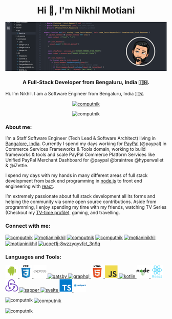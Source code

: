 <h1 align="center">Hi 👋, I'm Nikhil Motiani</h1>
<a href="https://twitter.com/computnik" target="blank"><img src="https://github.com/computnik/computnik/raw/master/assets/bg.png" alt="computnik" /></a>
<h3 align="center">A Full-Stack Developer from Bengaluru, India 🇮🇳.</h3>

Hi. I’m Nikhil. I am a Software Engineer from Bengaluru, India 🇮🇳.
<p align="center"> <a href="https://twitter.com/computnik" target="blank"><img src="https://img.shields.io/twitter/follow/computnik?logo=twitter&style=for-the-badge" alt="computnik" /></a> </p>
<p align="center"><img src="https://github-profile-trophy.vercel.app/?username=computnik" alt="computnik" /></p>


<h3 align="left">About me:</h3>
<p align="left">
I’m a Staff Software Engineer (Tech Lead & Software Architect) living in <a href="https://bengaluruurban.nic.in/en/">Bangalore, India</a>. Currently I spend my days working for <a href="https://www.paypal.com/">PayPal</a> (@paypal) in Commerce Services Frameworks & Tools domain, working to build frameworks & tools and scale PayPal Commerce Platform Services like Unified PayPal Merchant Dashboard for @paypal @braintree @hyperwallet & @iZettle.
</p>

<p align="left">
I spend my days with my hands in many different areas of full stack development from back end programming in <a href="https://nodejs.org/">node.js</a> to front end engineering with <a href="https://reactjs.org/">react</a>.
</p>

<p align="left">
I’m extremely passionate about full stack development all its forms and helping the community via some open source contributions. Aside from programming, I enjoy spending my time with my friends, watching TV Series (Checkout my <a href="https://www.tvtime.com/en/user/1766332/profile">TV-time profile</a>), gaming, and travelling.
</p>

<h3 align="left">Connect with me:</h3>
<p align="left">
<a href="https://twitter.com/computnik" target="blank"><img align="center" src="https://cdn.jsdelivr.net/npm/simple-icons@3.0.1/icons/twitter.svg" alt="computnik" height="30" width="40" /></a>
<a href="https://linkedin.com/in/motianinikhil" target="blank"><img align="center" src="https://cdn.jsdelivr.net/npm/simple-icons@3.0.1/icons/linkedin.svg" alt="motianinikhil" height="30" width="40" /></a>
<a href="https://stackoverflow.com/users/computnik" target="blank"><img align="center" src="https://cdn.jsdelivr.net/npm/simple-icons@3.0.1/icons/stackoverflow.svg" alt="computnik" height="30" width="40" /></a>
<a href="https://codesandbox.com/computnik" target="blank"><img align="center" src="https://cdn.jsdelivr.net/npm/simple-icons@3.0.1/icons/codesandbox.svg" alt="computnik" height="30" width="40" /></a>
<a href="https://fb.com/motianinikhil" target="blank"><img align="center" src="https://cdn.jsdelivr.net/npm/simple-icons@3.0.1/icons/facebook.svg" alt="motianinikhil" height="30" width="40" /></a>
<a href="https://instagram.com/motianinikhil" target="blank"><img align="center" src="https://cdn.jsdelivr.net/npm/simple-icons@3.0.1/icons/instagram.svg" alt="motianinikhil" height="30" width="40" /></a>
<a href="https://www.youtube.com/c/ucoet1j-8wzzyqyvfct_3n9q" target="blank"><img align="center" src="https://cdn.jsdelivr.net/npm/simple-icons@3.0.1/icons/youtube.svg" alt="ucoet1j-8wzzyqyvfct_3n9q" height="30" width="40" /></a>
</p>

<h3 align="left">Languages and Tools:</h3>
<p align="left"> <a href="https://developer.android.com" target="_blank"> <img src="https://raw.githubusercontent.com/devicons/devicon/master/icons/android/android-original-wordmark.svg" alt="android" width="40" height="40"/> </a> <a href="https://www.w3schools.com/css/" target="_blank"> <img src="https://raw.githubusercontent.com/devicons/devicon/master/icons/css3/css3-original-wordmark.svg" alt="css3" width="40" height="40"/> </a> <a href="https://expressjs.com" target="_blank"> <img src="https://raw.githubusercontent.com/devicons/devicon/master/icons/express/express-original-wordmark.svg" alt="express" width="40" height="40"/> </a> <a href="https://www.gatsbyjs.com/" target="_blank"> <img src="https://www.vectorlogo.zone/logos/gatsbyjs/gatsbyjs-icon.svg" alt="gatsby" width="40" height="40"/> </a> <a href="https://graphql.org" target="_blank"> <img src="https://www.vectorlogo.zone/logos/graphql/graphql-icon.svg" alt="graphql" width="40" height="40"/> </a> <a href="https://www.w3.org/html/" target="_blank"> <img src="https://raw.githubusercontent.com/devicons/devicon/master/icons/html5/html5-original-wordmark.svg" alt="html5" width="40" height="40"/> </a> <a href="https://developer.mozilla.org/en-US/docs/Web/JavaScript" target="_blank"> <img src="https://raw.githubusercontent.com/devicons/devicon/master/icons/javascript/javascript-original.svg" alt="javascript" width="40" height="40"/> </a> <a href="https://kotlinlang.org" target="_blank"> <img src="https://www.vectorlogo.zone/logos/kotlinlang/kotlinlang-icon.svg" alt="kotlin" width="40" height="40"/> </a> <a href="https://nodejs.org" target="_blank"> <img src="https://raw.githubusercontent.com/devicons/devicon/master/icons/nodejs/nodejs-original-wordmark.svg" alt="nodejs" width="40" height="40"/> </a> <a href="https://reactjs.org/" target="_blank"> <img src="https://raw.githubusercontent.com/devicons/devicon/master/icons/react/react-original-wordmark.svg" alt="react" width="40" height="40"/> </a> <a href="https://redux.js.org" target="_blank"> <img src="https://raw.githubusercontent.com/devicons/devicon/master/icons/redux/redux-original.svg" alt="redux" width="40" height="40"/> </a> <a href="https://sapper.svelte.dev/" target="_blank"> <img src="https://raw.githubusercontent.com/bestofjs/bestofjs-webui/master/public/logos/sapper.svg" alt="sapper" width="40" height="40"/> </a> <a href="https://svelte.dev" target="_blank"> <img src="https://upload.wikimedia.org/wikipedia/commons/1/1b/Svelte_Logo.svg" alt="svelte" width="40" height="40"/> </a> <a href="https://www.typescriptlang.org/" target="_blank"> <img src="https://raw.githubusercontent.com/devicons/devicon/master/icons/typescript/typescript-original.svg" alt="typescript" width="40" height="40"/> </a> <a href="https://webpack.js.org" target="_blank"> <img src="https://raw.githubusercontent.com/devicons/devicon/d00d0969292a6569d45b06d3f350f463a0107b0d/icons/webpack/webpack-original-wordmark.svg" alt="webpack" width="40" height="40"/> </a> </p>

<p><img align="left" src="https://github-readme-stats.vercel.app/api/top-langs?username=computnik&show_icons=true&locale=en&layout=compact" alt="computnik" /></p>

<p>&nbsp;<img align="center" src="https://github-readme-stats.vercel.app/api?username=computnik&show_icons=true&locale=en" alt="computnik" /></p>

<p><img align="center" src="https://github-readme-streak-stats.herokuapp.com/?user=computnik&" alt="computnik" /></p>

